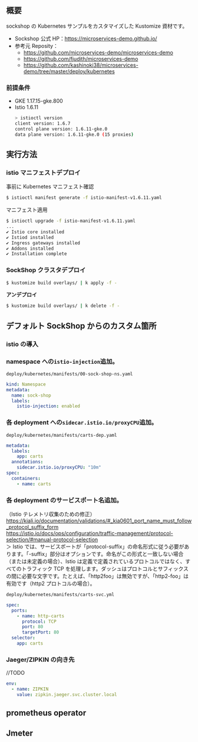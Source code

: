 <!-- TODO
- 監視
  - Prometheusラベルが揺れないようにしたい
  - 後から追加できるようにしたい
- パラメータ化する部分
  - Deploymentレプリカ数
  - ZIPKIN向け先
- istio対応
  - unknown
  - manifest
- 前提条件
  - バージョン

 -->

## 概要

sockshop の Kubernetes サンプルをカスタマイズした Kustomize 資材です。

- Sockshop 公式 HP：https://microservices-demo.github.io/
- 参考元 Reposity：
  - https://github.com/microservices-demo/microservices-demo
  - https://github.com/fjudith/microservices-demo
  - https://github.com/kashinoki38/microservices-demo/tree/master/deploy/kubernetes

### 前提条件

- GKE 1.17.15-gke.800
- Istio 1.6.11
  ```bash
  > istioctl version
  client version: 1.6.7
  control plane version: 1.6.11-gke.0
  data plane version: 1.6.11-gke.0 (15 proxies)
  ```

## 実行方法

### istio マニフェストデプロイ

事前に Kubernetes マニフェスト確認

```bash
$ istioctl manifest generate -f istio-manifest-v1.6.11.yaml
```

マニフェスト適用

```bash
$ istioctl upgrade -f istio-manifest-v1.6.11.yaml
...
✔ Istio core installed
✔ Istiod installed
✔ Ingress gateways installed
✔ Addons installed
✔ Installation complete
```

### SockShop クラスタデプロイ

```bash
$ kustomize build overlays/ | k apply -f -
```

**アンデプロイ**

```bash
$ kustomize build overlays/ | k delete -f -
```

## デフォルト SockShop からのカスタム箇所

### istio の導入

### namespace への`istio-injection`追加。

`deploy/kubernetes/manifests/00-sock-shop-ns.yaml`

```yaml
kind: Namespace
metadata:
  name: sock-shop
  labels:
    istio-injection: enabled
```

### 各 deployment への`sidecar.istio.io/proxyCPU`追加。

`deploy/kubernetes/manifests/carts-dep.yaml`

```yaml
metadata:
  labels:
    app: carts
  annotations:
    sidecar.istio.io/proxyCPU: "10m"
spec:
  containers:
    - name: carts
```

### 各 deployment のサービスポート名追加。

（Istio テレメトリ収集のための修正）  
https://kiali.io/documentation/validations/#_kia0601_port_name_must_follow_protocol_suffix_form  
https://istio.io/docs/ops/configuration/traffic-management/protocol-selection/#manual-protocol-selection  
＞ Istio では、サービスポートが「protocol-suffix」の命名形式に従う必要があります。「-suffix」部分はオプションです。命名がこの形式と一致しない場合（または未定義の場合）、Istio は定義で定義されているプロトコルではなく、すべてのトラフィック TCP を処理します。ダッシュはプロトコルとサフィックスの間に必要な文字です。たとえば、「http2foo」は無効ですが、「http2-foo」は有効です（http2 プロトコルの場合）。

`deploy/kubernetes/manifests/carts-svc.yml`

```yaml
spec:
  ports:
    - name: http-carts
      protocol: TCP
      port: 80
      targetPort: 80
  selector:
    app: carts
```

### Jaeger/ZIPKIN の向き先

//TODO

```yaml
env:
  - name: ZIPKIN
    value: zipkin.jaeger.svc.cluster.local
```

## prometheus operator

## Jmeter
